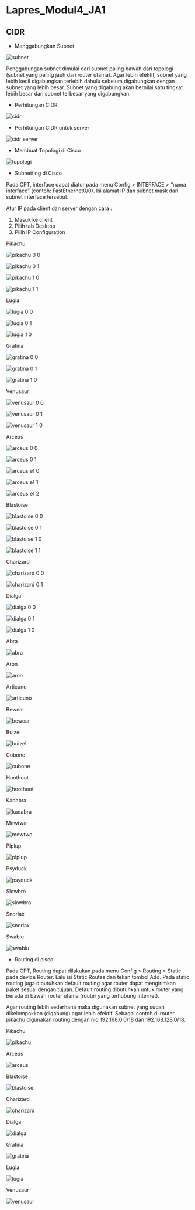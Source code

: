 # Lapres_Modul4_JA1
## CIDR
- Menggabungkan Subnet

![subnet](https://user-images.githubusercontent.com/42793740/68537857-753e7e00-039d-11ea-8229-9b3293d1a896.png)

Penggabungan subnet dimulai dari subnet paling bawah dari topologi (subnet yang paling jauh dari router utama).
Agar lebih efektif, subnet yang lebih kecil digabungkan terlebih dahulu sebelum digabungkan dengan subnet yang lebih besar.
Subnet yang digabung akan bernilai satu tingkat lebih besar dari subnet terbesar yang digabungkan.

- Perhitungan CIDR

![cidr](https://user-images.githubusercontent.com/42793740/68537793-c26e2000-039c-11ea-91f6-77706b868db2.png)

- Perhitungan CIDR untuk server

![cidr server](https://user-images.githubusercontent.com/42793740/68538045-c1d78880-03a0-11ea-9681-5aac654818a1.png)

- Membuat Topologi di Cisco

![topologi](https://user-images.githubusercontent.com/42793740/68537882-001f7880-039e-11ea-83b6-fb1b34eb59d3.PNG)

- Subnetting di Cisco

Pada CPT, interface dapat diatur pada menu Config > INTERFACE > “nama interface” (contoh: FastEthernet0/0). Isi alamat IP dan subnet mask dari subnet interface tersebut.

Atur IP pada client dan server dengan cara :

1. Masuk ke client
2. Pilih tab Desktop
3. Pilih IP Configuration

Pikachu

![pikachu 0 0](https://user-images.githubusercontent.com/42793740/68538170-d9177580-03a2-11ea-9ad6-417cacc00d88.PNG)

![pikachu 0 1](https://user-images.githubusercontent.com/42793740/68538171-d9b00c00-03a2-11ea-80f4-4ff50f096ec0.PNG)

![pikachu 1 0](https://user-images.githubusercontent.com/42793740/68538172-d9b00c00-03a2-11ea-9f7d-7eaf5ef5f9b9.PNG)

![pikachu 1 1](https://user-images.githubusercontent.com/42793740/68538173-da48a280-03a2-11ea-9a74-cdcfd9f7732f.PNG)

Lugia

![lugia 0 0](https://user-images.githubusercontent.com/42793740/68538167-d87edf00-03a2-11ea-86d5-1aea25cba62e.PNG)

![lugia 0 1](https://user-images.githubusercontent.com/42793740/68538168-d87edf00-03a2-11ea-9a1d-250b29f33cbd.PNG)

![lugia 1 0](https://user-images.githubusercontent.com/42793740/68538169-d9177580-03a2-11ea-8a57-83ca8424056d.PNG)

Gratina

![gratina 0 0](https://user-images.githubusercontent.com/42793740/68538164-d74db200-03a2-11ea-9767-a6d524f53227.PNG)

![gratina 0 1](https://user-images.githubusercontent.com/42793740/68538165-d7e64880-03a2-11ea-9708-898c9a1f69fa.PNG)

![gratina 1 0](https://user-images.githubusercontent.com/42793740/68538166-d7e64880-03a2-11ea-96fa-c10a97be6493.PNG)

Venusaur

![venusaur 0 0](https://user-images.githubusercontent.com/42793740/68538174-dae13900-03a2-11ea-9b12-41b8e7ee4528.PNG)

![venusaur 0 1](https://user-images.githubusercontent.com/42793740/68538175-dae13900-03a2-11ea-8cfc-c19a7713bc57.PNG)

![venusaur 1 0](https://user-images.githubusercontent.com/42793740/68538176-db79cf80-03a2-11ea-9d76-f67f48b0a128.PNG)

Arceus

![arceus 0 0](https://user-images.githubusercontent.com/42793740/68538177-db79cf80-03a2-11ea-8b06-909df64d391a.PNG)

![arceus 0 1](https://user-images.githubusercontent.com/42793740/68538178-dc126600-03a2-11ea-86dc-7b7fe4a0c7e4.PNG)

![arceus e1 0](https://user-images.githubusercontent.com/42793740/68538181-dc126600-03a2-11ea-84c3-678ee7980e28.PNG)

![arceus e1 1](https://user-images.githubusercontent.com/42793740/68538182-dc126600-03a2-11ea-9d90-f20bebb4b539.PNG)

![arceus e1 2](https://user-images.githubusercontent.com/42793740/68538183-dcaafc80-03a2-11ea-8382-4c139db5b3bf.PNG)

Blastoise

![blastoise 0 0](https://user-images.githubusercontent.com/42793740/68538185-dcaafc80-03a2-11ea-9313-ff2910091763.PNG)

![blastoise 0 1](https://user-images.githubusercontent.com/42793740/68538186-dd439300-03a2-11ea-8702-9911ab1ed54b.PNG)

![blastoise 1 0](https://user-images.githubusercontent.com/42793740/68538187-dd439300-03a2-11ea-85d7-8d3bfdcc98b2.PNG)

![blastoise 1 1](https://user-images.githubusercontent.com/42793740/68538188-dddc2980-03a2-11ea-9252-9884470d2d20.PNG)

Charizard

![charizard 0 0](https://user-images.githubusercontent.com/42793740/68538189-dddc2980-03a2-11ea-906b-72c7e1fba4f0.PNG)

![charizard 0 1](https://user-images.githubusercontent.com/42793740/68538190-dddc2980-03a2-11ea-98bf-df3e7df5eb18.PNG)

Dialga

![dialga 0 0](https://user-images.githubusercontent.com/42793740/68538191-de74c000-03a2-11ea-82e4-d35ec931456e.PNG)

![dialga 0 1](https://user-images.githubusercontent.com/42793740/68538192-de74c000-03a2-11ea-84cc-c35627fe3fc3.PNG)

![dialga 1 0](https://user-images.githubusercontent.com/42793740/68538253-0fa1c000-03a4-11ea-92fe-a1f8c615d3b6.PNG)

Abra

![abra](https://user-images.githubusercontent.com/42793740/68538351-82f80180-03a5-11ea-8e34-918bdc792f80.PNG)

Aron

![aron](https://user-images.githubusercontent.com/42793740/68538352-82f80180-03a5-11ea-9fae-da931a99d5bf.PNG)

Articuno

![articuno](https://user-images.githubusercontent.com/42793740/68538353-83909800-03a5-11ea-979c-17140fa840ba.PNG)

Bewear

![bewear](https://user-images.githubusercontent.com/42793740/68538354-83909800-03a5-11ea-9312-c0b76dcfb4eb.PNG)

Buizel

![buizel](https://user-images.githubusercontent.com/42793740/68538355-84292e80-03a5-11ea-8c11-036ca6a286f7.PNG)

Cubone

![cubone](https://user-images.githubusercontent.com/42793740/68538356-84292e80-03a5-11ea-8f23-adc93821063b.PNG)

Hoothoot

![hoothoot](https://user-images.githubusercontent.com/42793740/68538357-84c1c500-03a5-11ea-90a5-66327cf3dde2.PNG)

Kadabra

![kadabra](https://user-images.githubusercontent.com/42793740/68538358-84c1c500-03a5-11ea-91a5-b1df8ac1a0ab.PNG)

Mewtwo

![mewtwo](https://user-images.githubusercontent.com/42793740/68538359-84c1c500-03a5-11ea-95c8-9fb28fc41103.PNG)

Piplup

![piplup](https://user-images.githubusercontent.com/42793740/68538360-85f2f200-03a5-11ea-88c3-ea75cac89a3a.PNG)

Psyduck

![psyduck](https://user-images.githubusercontent.com/42793740/68538364-88554c00-03a5-11ea-9672-2e47271a15d1.PNG)

Slowbro

![slowbro](https://user-images.githubusercontent.com/42793740/68538365-88554c00-03a5-11ea-864b-811d8070a8a2.PNG)

Snorlax

![snorlax](https://user-images.githubusercontent.com/42793740/68538366-88ede280-03a5-11ea-9682-a031dfd14eaf.PNG)

Swablu

![swablu](https://user-images.githubusercontent.com/42793740/68538367-88ede280-03a5-11ea-8b49-5cdd5d33c0c8.PNG)

- Routing di cisco

Pada CPT, Routing dapat dilakukan pada menu Config > Routing > Static pada device Router. Lalu isi Static Routes dan tekan tombol Add.
Pada static routing juga dibutuhkan default routing agar router dapat mengirimkan paket sesuai dengan tujuan. Default routing dibutuhkan untuk router yang berada di bawah router utama (router yang terhubung internet).

Agar routing lebih sederhana maka digunakan subnet yang sudah dikelompokkan (digabung) agar lebih efektif. Sebagai contoh di router pikachu digunakan routing dengan nid 192.168.0.0/18 dan 192.168.128.0/18.

Pikachu

![pikachu](https://user-images.githubusercontent.com/42793740/68538443-1120b780-03a7-11ea-8d66-6d7a100e9872.PNG)

Arceus

![arceus](https://user-images.githubusercontent.com/42793740/68538437-0fef8a80-03a7-11ea-97c7-fca33da089f6.PNG)

Blastoise

![blastoise](https://user-images.githubusercontent.com/42793740/68538438-0fef8a80-03a7-11ea-83ee-64315a481172.PNG)

Charizard

![charizard](https://user-images.githubusercontent.com/42793740/68538439-10882100-03a7-11ea-944f-444303c6d4c0.PNG)

Dialga

![dialga](https://user-images.githubusercontent.com/42793740/68538440-10882100-03a7-11ea-94ff-657b17a3a493.PNG)

Gratina

![gratina](https://user-images.githubusercontent.com/42793740/68538441-10882100-03a7-11ea-9a88-3b93fafd4467.PNG)

Lugia

![lugia](https://user-images.githubusercontent.com/42793740/68538442-1120b780-03a7-11ea-8ff0-2b431e6dac34.PNG)

Venusaur

![venusaur](https://user-images.githubusercontent.com/42793740/68538444-11b94e00-03a7-11ea-9394-f6d754955c66.PNG)
